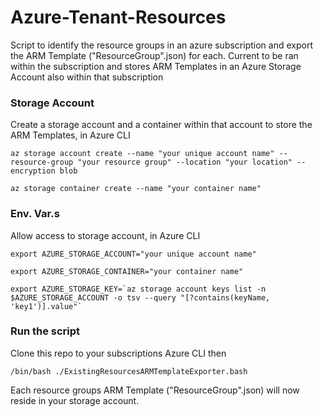# Azure-Tenant-Resources
Script to identify the resource groups in an azure subscription and export the ARM Template ("ResourceGroup".json) for each. Current to be ran within the subscription and stores ARM Templates in an Azure Storage Account also within that subscription

### Storage Account
Create a storage account and a container within that account to store the ARM Templates, in Azure CLI
```
az storage account create --name "your unique account name" --resource-group "your resource group" --location "your location" --encryption blob
```
```
az storage container create --name "your container name"
```

### Env. Var.s
Allow access to storage account, in Azure CLI
```
export AZURE_STORAGE_ACCOUNT="your unique account name"
```
```
export AZURE_STORAGE_CONTAINER="your container name"
```
```
export AZURE_STORAGE_KEY=`az storage account keys list -n $AZURE_STORAGE_ACCOUNT -o tsv --query "[?contains(keyName, 'key1')].value"`
```

### Run the script
Clone this repo to your subscriptions Azure CLI then
```
/bin/bash ./ExistingResourcesARMTemplateExporter.bash
```
Each resource groups ARM Template ("ResourceGroup".json) will now reside in your storage account.
